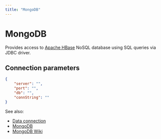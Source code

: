 ```yaml
---
title: "MongoDB"
---
```

<!-- SUBTITLE: -->

# MongoDB

Provides access to [Apache HBase](https://hbase.apache.org/) NoSQL database
using SQL queries via JDBC driver.

## Connection parameters

```json
{
    "server": "",
    "port": "",
    "db": "",
    "connString": ""
}
```

See also:

* [Data connection](../data-connection.md)
* [MongoDB](https://www.mongodb.com/)
* [MongoDB Wiki](https://en.wikipedia.org/wiki/MongoDB)
